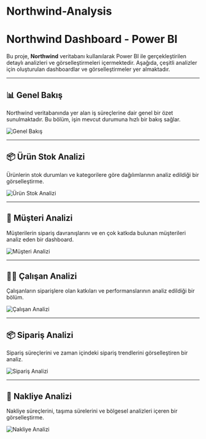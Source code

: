 # Northwind-Analysis

# Northwind Dashboard - Power BI

Bu proje, **Northwind** veritabanı kullanılarak Power BI ile gerçekleştirilen detaylı analizleri ve görselleştirmeleri içermektedir. Aşağıda, çeşitli analizler için oluşturulan dashboardlar ve görselleştirmeler yer almaktadır.

---

## 📊 Genel Bakış
Northwind veritabanında yer alan iş süreçlerine dair genel bir özet sunulmaktadır. Bu bölüm, işin mevcut durumuna hızlı bir bakış sağlar.

![Genel Bakış](https://github.com/user-attachments/assets/8ddc60d3-5be2-48dd-91be-eaa62e3c149c)

---

## 📦 Ürün Stok Analizi
Ürünlerin stok durumları ve kategorilere göre dağılımlarının analiz edildiği bir görselleştirme.

![Ürün Stok Analizi](https://github.com/user-attachments/assets/3aa57f9e-f17d-4675-8e13-b25176f6d111)

---

## 👥 Müşteri Analizi
Müşterilerin sipariş davranışlarını ve en çok katkıda bulunan müşterileri analiz eden bir dashboard.

![Müşteri Analizi](https://github.com/user-attachments/assets/72919f64-0e79-49b2-ae03-1beb781ea1aa)

---

## 🧑‍💼 Çalışan Analizi
Çalışanların siparişlere olan katkıları ve performanslarının analiz edildiği bir bölüm.

![Çalışan Analizi](https://github.com/user-attachments/assets/df12946c-5bc0-4365-a489-bddba112bbbe)

---

## 📦 Sipariş Analizi
Sipariş süreçlerini ve zaman içindeki sipariş trendlerini görselleştiren bir analiz.

![Sipariş Analizi](https://github.com/user-attachments/assets/c1b0868a-b2a6-4ceb-9634-d5d18352bf71)

---

## 🚚 Nakliye Analizi
Nakliye süreçlerini, taşıma sürelerini ve bölgesel analizleri içeren bir görselleştirme.

![Nakliye Analizi](https://github.com/user-attachments/assets/8b151093-64bf-4d4c-8d58-b360263941fb)

